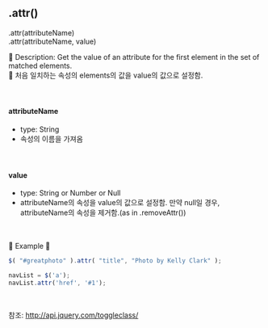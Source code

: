 ## .attr()
.attr(attributeName)  
.attr(attributeName, value)  

🌸 Description: Get the value of an attribute for the first element in the set of matched elements.  
🌸 처음 일치하는 속성의 elements의 값을 value의 값으로 설정함.  
</br></br>  
#### attributeName  
- type: String
- 속성의 이름을 가져옴  
</br></br>  
#### value  
- type: String or Number or Null  
- attributeName의 속성을 value의 값으로 설정함. 만약 null일 경우, attributeName의 속성을 제거함.(as in .removeAttr())  
</br></br>  

🔹 Example 🔹  
```javascript
$( "#greatphoto" ).attr( "title", "Photo by Kelly Clark" );
```  
```javascript
navList = $('a');
navList.attr('href', '#1');
```
</br>  

참조: http://api.jquery.com/toggleclass/
